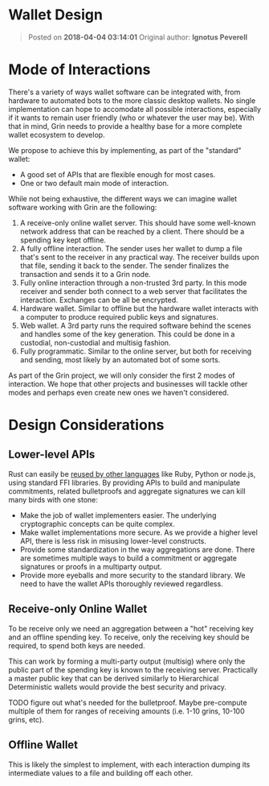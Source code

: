 # Wallet Design
> Posted on **2018-04-04 03:14:01**    Original author: **Ignotus Peverell**

Mode of Interactions
====================

There's a variety of ways wallet software can be integrated with, from hardware
to automated bots to the more classic desktop wallets. No single implementation
can hope to accomodate all possible interactions, especially if it wants to
remain user friendly (who or whatever the user may be). With that in mind, Grin
needs to provide a healthy base for a more complete wallet ecosystem to
develop.

We propose to achieve this by implementing, as part of the "standard" wallet:

* A good set of APIs that are flexible enough for most cases.
* One or two default main mode of interaction.

While not being exhaustive, the different ways we can imagine wallet software
working with Grin are the following:

1. A receive-only online wallet server. This should have some well-known network
address that can be reached by a client. There should be a spending key kept
offline.
2. A fully offline interaction. The sender uses her wallet to dump a file that's
sent to the receiver in any practical way. The receiver builds upon that file,
sending it back to the sender. The sender finalizes the transaction and sends it
to a Grin node.
3. Fully online interaction through a non-trusted 3rd party. In this mode
receiver and sender both connect to a web server that facilitates the
interaction. Exchanges can be all be encrypted.
4. Hardware wallet. Similar to offline but the hardware wallet interacts with
a computer to produce required public keys and signatures.
5. Web wallet. A 3rd party runs the required software behind the scenes and
handles some of the key generation. This could be done in a custodial,
non-custodial and multisig fashion.
6. Fully programmatic. Similar to the online server, but both for receiving and
sending, most likely by an automated bot of some sorts.

As part of the Grin project, we will only consider the first 2 modes of
interaction. We hope that other projects and businesses will tackle other modes
and perhaps even create new ones we haven't considered.

Design Considerations
=====================

Lower-level APIs
----------------

Rust can easily be [reused by other languages](https://doc.rust-lang.org/1.2.0/book/rust-inside-other-languages.html)
like Ruby, Python or node.js, using standard FFI libraries. By providing APIs
to build and manipulate commitments, related bulletproofs and aggregate
signatures we can kill many birds with one stone:

* Make the job of wallet implementers easier. The underlying cryptographic
concepts can be quite complex.
* Make wallet implementations more secure. As we provide a higher level API,
there is less risk in misusing lower-level constructs.
* Provide some standardization in the way aggregations are done. There are
sometimes multiple ways to build a commitment or aggregate signatures or proofs
in a multiparty output.
* Provide more eyeballs and more security to the standard library. We need to
have the wallet APIs thoroughly reviewed regardless.

Receive-only Online Wallet
--------------------------

To be receive only we need an aggregation between a "hot" receiving key and an
offline spending key. To receive, only the receiving key should be required, to
spend both keys are needed.

This can work by forming a multi-party output (multisig) where only the public
part of the spending key is known to the receiving server. Practically a master
public key that can be derived similarly to Hierarchical Deterministic wallets
would provide the best security and privacy.

TODO figure out what's needed for the bulletproof. Maybe pre-compute multiple
of them for ranges of receiving amounts (i.e. 1-10 grins, 10-100 grins, etc).

Offline Wallet
--------------

This is likely the simplest to implement, with each interaction dumping its
intermediate values to a file and building off each other.
